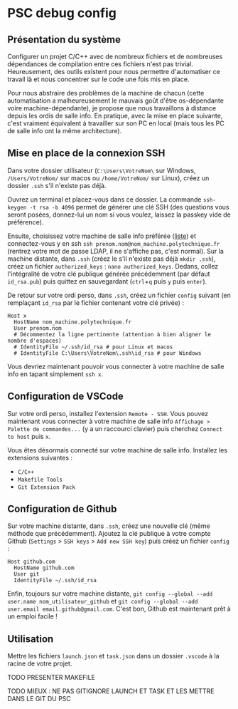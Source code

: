# PSC debug config

## Présentation du système
Configurer un projet C/C++ avec de nombreux fichiers et de nombreuses dépendances de compilation entre ces fichiers n'est pas trivial. Heureusement, des outils existent pour nous permettre d'automatiser ce travail là et nous concentrer sur le code une fois mis en place. 

Pour nous abstraire des problèmes de la machine de chacun (cette automatisation a malheureusement le mauvais goût d'être os-dépendante voire machine-dépendante), je propose que nous travaillons à distance depuis les ordis de salle info. En pratique, avec la mise en place suivante, c'est vraiment équivalent à travailler sur son PC en local (mais tous les PC de salle info ont la même architecture).

## Mise en place de la connexion SSH
Dans votre dossier utilisateur (`C:\Users\VotreNom\` sur Windows, `/Users/VotreNom/` sur macos ou `/home/VotreNom/` sur Linux), créez un dossier `.ssh` s'il n'existe pas déjà.

Ouvrez un terminal et placez-vous dans ce dossier. La commande `ssh-keygen -t rsa -b 4096` permet de générer une clé SSH (des questions vous seront posées, donnez-lui un nom si vous voulez, laissez la passkey vide de préférence).

Ensuite, choisissez votre machine de salle info préférée ([liste](https://wikix.polytechnique.org/Ordinateurs_des_salles_info)) et connectez-vous y en ssh `ssh prenom.nom@nom_machine.polytechnique.fr` (rentrez votre mot de passe LDAP, il ne s'affiche pas, c'est normal). Sur la machine distante, dans `.ssh` (créez le s'il n'existe pas déjà `mkdir .ssh`), créez un fichier `authorized_keys` : `nano authorized_keys`. Dedans, collez l'intégralité de votre clé publique générée précédemment (par défaut `id_rsa.pub`) puis quittez en sauvegardant (`ctrl`+`q` puis `y` puis `enter`).

De retour sur votre ordi perso, dans `.ssh`, créez un fichier `config` suivant (en remplaçant `id_rsa` par le fichier contenant votre clé privée) :
```
Host x
  HostName nom_machine.polytechnique.fr
  User prenom.nom
  # Décommentez la ligne pertinente (attention à bien aligner le nombre d'espaces)
  # IdentityFile ~/.ssh/id_rsa # pour Linux et macos
  # IdentityFile C:\Users\VotreNom\.ssh\id_rsa # pour Windows
```

Vous devriez maintenant pouvoir vous connecter à votre machine de salle info en tapant simplement `ssh x`.

## Configuration de VSCode
Sur votre ordi perso, installez l'extension `Remote - SSH`. Vous pouvez maintenant vous connecter à votre machine de salle info `Affichage > Palette de commandes...` (y a un raccourci clavier) puis cherchez `Connect to host` puis `x`.

Vous êtes désormais connecté sur votre machine de salle info. Installez les extensions suivantes :
- `C/C++`
- `Makefile Tools`
- `Git Extension Pack`

## Configuration de Github
Sur votre machine distante, dans `.ssh`, créez une nouvelle clé (même méthode que précédemment). Ajoutez la clé publique à votre compte Github (`Settings` > `SSH keys` > `Add new SSH key`) puis créez un fichier `config` :
```
Host github.com
  HostName github.com
  User git
  IdentityFile ~/.ssh/id_rsa
```

Enfin, toujours sur votre machine distante, `git config --global --add user.name nom_utilisateur_github` et `git config --global --add user.email email.github@gmail.com`. C'est bon, Github est maintenant prêt à un emploi facile !

## Utilisation
Mettre les fichiers `launch.json` et `task.json` dans un dossier `.vscode` à la racine de votre projet.

TODO PRESENTER MAKEFILE

TODO MIEUX : NE PAS GITIGNORE LAUNCH ET TASK ET LES METTRE DANS LE GIT DU PSC